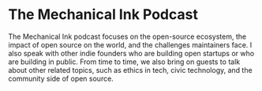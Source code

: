# The Mechanical Ink Podcast

The Mechanical Ink podcast focuses on the open-source ecosystem, the impact of open source on the world, and the challenges maintainers face. I also speak with other indie founders who are building open startups or who are building in public. From time to time, we also bring on guests to talk about other related topics, such as ethics in tech, civic technology, and the community side of open source.

